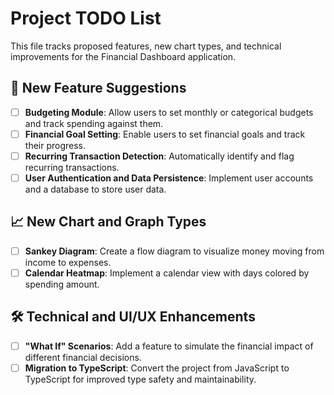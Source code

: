 # Project TODO List

This file tracks proposed features, new chart types, and technical improvements for the Financial Dashboard application.

## 🚀 New Feature Suggestions

- [ ] **Budgeting Module**: Allow users to set monthly or categorical budgets and track spending against them.
- [ ] **Financial Goal Setting**: Enable users to set financial goals and track their progress.
- [ ] **Recurring Transaction Detection**: Automatically identify and flag recurring transactions.
- [ ] **User Authentication and Data Persistence**: Implement user accounts and a database to store user data.

## 📈 New Chart and Graph Types

- [ ] **Sankey Diagram**: Create a flow diagram to visualize money moving from income to expenses.
- [ ] **Calendar Heatmap**: Implement a calendar view with days colored by spending amount.

## 🛠️ Technical and UI/UX Enhancements

- [ ] **"What If" Scenarios**: Add a feature to simulate the financial impact of different financial decisions.
- [ ] **Migration to TypeScript**: Convert the project from JavaScript to TypeScript for improved type safety and maintainability.
